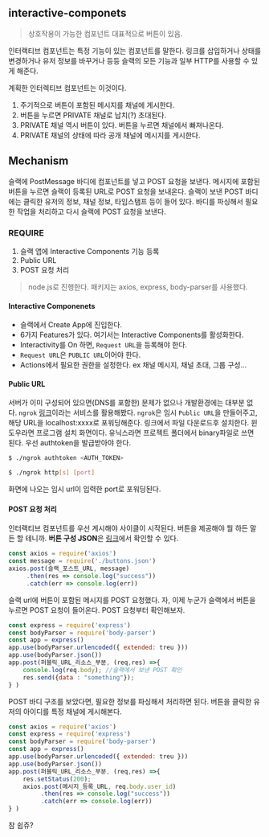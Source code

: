 ## interactive-componets
> 상호작용이 가능한 컴포넌트
> 대표적으로 버튼이 있음.

인터랙티브 컴포넌트는 특정 기능이 있는 컴포넌트를 말한다.
링크를 삽입하거나
상태를 변경하거나
유저 정보를 바꾸거나
등등 슬랙의 모든 기능과 일부 HTTP를 사용할 수 있게 해준다.

계획한 인터렉티브 컴포넌트는 이것이다.
1. 주기적으로 버튼이 포함된 메시지를 채널에 게시한다.
2. 버튼을 누르면 PRIVATE 채널로 납치(?) 초대된다.
3. PRIVATE 채널 역시 버튼이 있다. 버튼을 누르면 채널에서 빠져나온다.
4. PRIVATE 채널의 상태에 따라 공개 채널에 메시지를 게시한다.

## Mechanism
슬랙에 PostMessage 바디에 컴포넌트를 넣고 POST 요청을 보낸다.
메시지에 포함된 버튼을 누르면 슬랙이 등록된 URL로 POST 요청을 보내온다.
슬랙이 보낸 POST 바디에는 클릭한 유저의 정보, 채널 정보, 타임스탬프 등이 들어 있다.
바디를 파싱해서 필요한 작업을 처리하고 다시 슬랙에 POST 요청을 보낸다.

### REQUIRE
1. 슬랙 앱에 Interactive Components 기능 등록
2. Public URL
3. POST 요청 처리

> node.js로 진행한다.
> 패키지는 axios, express, body-parser를 사용했다.

#### Interactive Componenets
- 슬랙에서 Create App에 진입한다.
- 6가지 Features가 있다. 여기서는 Interactive Components를 활성화한다.
- Interactivity를 On 하면, `Request URL`을 등록해야 한다.
- `Request URL`은 `PUBLIC URL`이어야 한다.
- Actions에서 필요한 권한을 설정한다. ex 채널 메시지, 채널 초대, 그룹 구성...

#### Public URL
서버가 이미 구성되어 있으면(DNS를 포함한) 문제가 없으나 개발환경에는 대부분 없다.
`ngrok` [링크](https://ngrok.com/)이라는 서비스를 활용해봤다.
`ngrok`은 임시 `Public URL`을 만들어주고, 해당 URL을 localhost:xxxx로 포워딩해준다.
링크에서 파일 다운로드후 설치한다. 윈도우라면 프로그램 설치 화면이다. 유닉스라면 프로젝트 폴더에서 binary파일로 쓰면 된다.
우선 authtoken을 발급받아야 한다.  

```bash
$ ./ngrok authtoken <AUTH_TOKEN>
```

```bash
$ ./ngrok http[s] [port]
```
화면에 나오는 임시 url이 입력한 port로 포워딩된다.

#### POST 요청 처리
인터랙티브 컴포넌트를 우선 게시해야 사이클이 시작된다. 버튼을 제공해야 뭘 하든 말든 할 테니까.
**버튼 구성 JSON**은 [링크](https://api.slack.com/messaging/interactivity#buttons)에서 확인할 수 있다.

```js
const axios = require('axios')
const message = require('./buttons.json')
axios.post(슬랙_포스트_URL, message)
     .then(res => console.log("success"))
     .catch(err => console.log(err))
```
슬랙 url에 버튼이 포함된 메시지를 POST 요청했다. 
자, 이제 누군가 슬랙에서 버튼을 누르면 POST 요청이 들어온다.
POST 요청부터 확인해보자.

```js
const express = require('express')
const bodyParser = require('body-parser')
const app = express()
app.use(bodyParser.urlencoded({ extended: treu }))
app.use(bodyParser.json())
app.post(퍼블릭_URL_리소스_부분, (req,res) =>{
    console.log(req.body); //슬랙에서 보낸 POST 확인
    res.send({data : "something"});
} )
```

POST 바디 구조를 보았다면, 필요한 정보를 파싱해서 처리하면 된다.
버튼을 클릭한 유저의 아이디를 특정 채널에 게시해본다.

```js
const axios = require('axios')
const express = require('express')
const bodyParser = require('body-parser')
const app = express()
app.use(bodyParser.urlencoded({ extended: treu }))
app.use(bodyParser.json())
app.post(퍼블릭_URL_리소스_부분, (req,res) =>{
    res.setStatus(200);
    axios.post(메시지_등록_URL, req.body.user_id)
         .then(res => console.log("success"))
         .catch(err => console.log(err))
} )
```
참 쉽쥬?